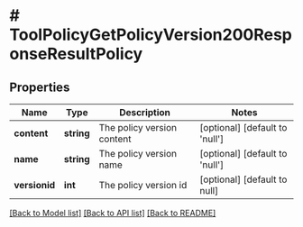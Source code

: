 # # ToolPolicyGetPolicyVersion200ResponseResultPolicy

## Properties

Name | Type | Description | Notes
------------ | ------------- | ------------- | -------------
**content** | **string** | The policy version content | [optional] [default to 'null']
**name** | **string** | The policy version name | [optional] [default to 'null']
**versionid** | **int** | The policy version id | [optional] [default to null]

[[Back to Model list]](../../README.md#models) [[Back to API list]](../../README.md#endpoints) [[Back to README]](../../README.md)
